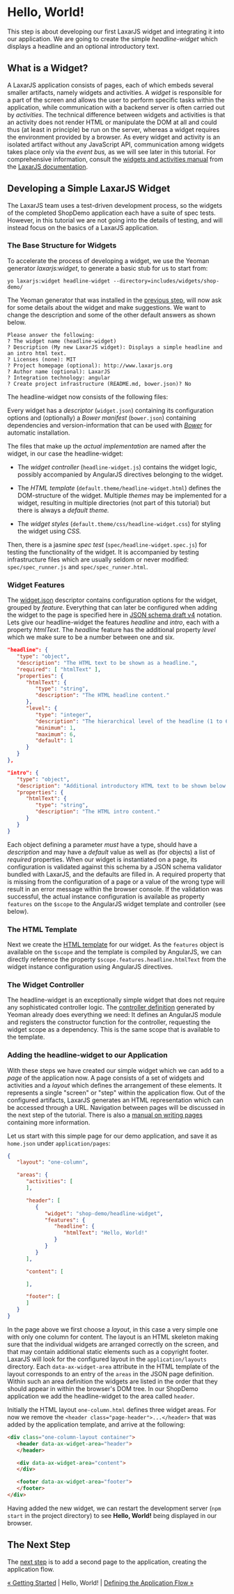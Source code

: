 # Hello, World!

This step is about developing our first LaxarJS widget and integrating it into our application.
We are going to create the simple _headline-widget_ which displays a headline and an optional introductory text.


## What is a Widget?

A LaxarJS application consists of pages, each of which embeds several smaller artifacts, namely widgets and activities.
A _widget_ is responsible for a part of the screen and allows the user to perform specific tasks within the application, while communication with a backend server is often carried out by _activities_.
The technical difference between widgets and activities is that an activity does not render HTML or manipulate the DOM at all and could thus (at least in principle) be run on the server, whereas a widget requires the environment provided by a browser.
As every widget and activity is an isolated artifact without any JavaScript API, communication among widgets takes place only via the _event bus,_ as we will see later in this tutorial.
For comprehensive information, consult the [widgets and activities manual](https://github.com/LaxarJS/laxar/blob/master/docs/manuals/widgets_and_activities.md#widgets-and-activities) from the [LaxarJS documentation](https://github.com/LaxarJS/laxar/blob/master/docs/manuals/index.md#manuals).


## Developing a Simple LaxarJS Widget

The LaxarJS team uses a test-driven development process, so the widgets of the completed ShopDemo application each have a suite of spec tests.
However, in this tutorial we are not going into the details of testing, and will instead focus on the basics of a LaxarJS application.


### The Base Structure for Widgets

To accelerate the process of developing a widget, we use the Yeoman generator *laxarjs:widget*, to generate a basic stub for us to start from:

```shell
yo laxarjs:widget headline-widget --directory=includes/widgets/shop-demo/
```

The Yeoman generator that was installed in the [previous step](01_getting_started.md), will now ask for some details about the widget and make suggestions.
We want to change the description and some of the other default answers as shown below.

```
Please answer the following:
? The widget name (headline-widget)
? Description (My new LaxarJS widget): Displays a simple headline and an intro html text.
? Licenses (none): MIT
? Project homepage (optional): http://www.laxarjs.org
? Author name (optional): LaxarJS
? Integration technology: angular
? Create project infrastructure (README.md, bower.json)? No
```

The headline-widget now consists of the following files:

Every widget has a _descriptor_ (`widget.json`) containing its configuration options and (optionally) a _Bower manifest_ (`bower.json`) containing dependencies and version-information that can be used with _[Bower](http://bower.io)_ for automatic installation.

The files that make up the *actual implementation* are named after the widget, in our case the headline-widget:

* The _widget controller_ (`headline-widget.js`) contains the widget logic, possibly accompanied by AngularJS directives belonging to the widget.

* The _HTML template_ (`default.theme/headline-widget.html`) defines the DOM-structure of the widget.
  Multiple _themes_ may be implemented for a widget, resulting in multiple directories (not part of this tutorial) but there is always a _default theme._

* The _widget styles_ (`default.theme/css/headline-widget.css`) for styling the widget using _CSS._

Then, there is a jasmine _spec test_ (`spec/headline-widget.spec.js`) for testing the functionality of the widget.
It is accompanied by testing infrastructure files which are usually seldom or never modified: `spec/spec_runner.js` and `spec/spec_runner.html`.


### Widget Features

The [widget.json](../../includes/widgets/shop-demo/headline-widget/widget.json) descriptor contains configuration options for the widget, grouped by *feature*.
Everything that can later be configured when adding the widget to the page is specified here in [JSON schema draft v4](http://json-schema.org/documentation.html) notation.
Lets give our headline-widget the features *headline* and *intro*, each with a property *htmlText*.
The *headline* feature has the additional property *level* which we make sure to be a number between one and six.

```json
"headline": {
   "type": "object",
   "description": "The HTML text to be shown as a headline.",
   "required": [ "htmlText" ],
   "properties": {
      "htmlText": {
         "type": "string",
         "description": "The HTML headline content."
      },
      "level": {
         "type": "integer",
         "description": "The hierarchical level of the headline (1 to 6).",
         "minimum": 1,
         "maximum": 6,
         "default": 1
      }
   }
},

"intro": {
   "type": "object",
   "description": "Additional introductory HTML text to be shown below the headline.",
   "properties": {
      "htmlText": {
         "type": "string",
         "description": "The HTML intro content."
      }
   }
}
```

Each object defining a parameter _must_ have a type, should have a _description_ and may have a _default_ value as well as (for objects) a list of _required_ properties.
When our widget is instantiated on a page, its configuration is validated against this schema by a JSON schema validator bundled with LaxarJS, and the defaults are filled in.
A required property that is missing from the configuration of a page or a value of the wrong type will result in an error message within the browser console.
If the validation was successful, the actual instance configuration is available as property `features` on the `$scope` to the AngularJS widget template and controller (see below).


### The HTML Template

Next we create the [HTML template](../../includes/widgets/shop-demo/headline-widget/default.theme/headline-widget.html) for our widget.
As the `features` object is available on the `$scope` and the template is compiled by AngularJS, we can directly reference the property `$scope.features.headline.htmlText` from the widget instance configuration using AngularJS directives.


### The Widget Controller

The headline-widget is an exceptionally simple widget that does not require any sophisticated controller logic.
The [controller definition](../../includes/widgets/shop-demo/headline-widget/headline-widget.js) generated by Yeoman already does everything we need:
It defines an AngularJS module and registers the constructor function for the controller, requesting the widget scope as a dependency.
This is the same scope that is available to the template.


### Adding the headline-widget to our Application

With these steps we have created our simple widget which we can add to a *page* of the application now.
A page consists of a set of widgets and activities and a _layout_ which defines the arrangement of these elements.
It represents a single "screen" or "step" within the application flow.
Out of the configured artifacts, LaxarJS generates an HTML representation which can be accessed through a URL.
Navigation between pages will be discussed in the next step of the tutorial.
There is also a [manual on writing pages](https://github.com/LaxarJS/laxar/blob/master/docs/manuals/writing_pages.md#writing-pages) containing more information.

Let us start with this simple page for our demo application, and save it as `home.json` under `application/pages`:

```json
{
   "layout": "one-column",

   "areas": {
      "activities": [
      ],

      "header": [
         {
            "widget": "shop-demo/headline-widget",
            "features": {
               "headline": {
                  "htmlText": "Hello, World!"
               }
            }
         }
      ],

      "content": [

      ],

      "footer": [
      ]
   }
}
```

In the page above we first choose a _layout_, in this case a very simple one with only one column for content.
The layout is an HTML skeleton making sure that the individual widgets are arranged correctly on the screen, and that may contain additional static elements such as a copyright footer.
LaxarJS will look for the configured layout in the `application/layouts` directory.
Each `data-ax-widget-area` attribute in the HTML template of the layout corresponds to an entry of the `areas` in the JSON page definition.
Within such an area definition the widgets are listed in the order that they should appear in within the browser's DOM tree.
In our ShopDemo application we add the headline-widget to the area called `header`.

Initially the HTML layout `one-column.html` defines three widget areas.
For now we remove the `<header class="page-header">...</header>` that was added by the application template, and arrive at the following:

```html
<div class="one-column-layout container">
   <header data-ax-widget-area="header">
   </header>

   <div data-ax-widget-area="content">
   </div>

   <footer data-ax-widget-area="footer">
   </footer>
</div>
```

Having added the new widget, we can restart the development server (`npm start` in the project directory) to see **Hello, World!** being displayed in our browser.


## The Next Step

The [next step](03_application_flow.md) is to add a second page to the application, creating the application flow.

[« Getting Started](01_getting_started.md) | Hello, World! | [Defining the Application Flow »](03_application_flow.md)
